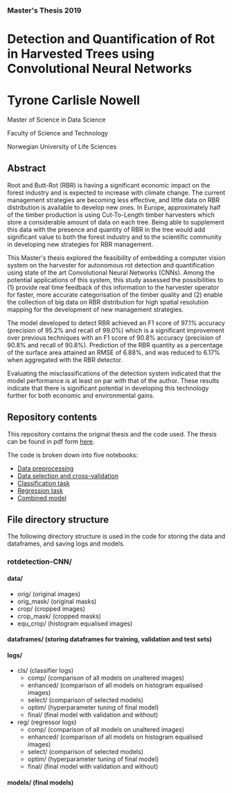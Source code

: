 ### Master's Thesis 2019

# Detection and Quantification of Rot in Harvested Trees using Convolutional Neural Networks


# Tyrone Carlisle Nowell

Master of Science in Data Science

Faculty of Science and Technology

Norwegian University of Life Sciences

## Abstract

Root and Butt-Rot (RBR) is having a significant economic impact on the forest industry and is expected to increase with climate change. The current management strategies are becoming less effective, and little data on RBR distribution is available to develop new ones. In Europe, approximately half of the timber production is using Cut-To-Length timber harvesters which store a considerable amount of data on each tree. Being able to supplement this data with the presence and quantity of RBR in the tree would add significant value to both the forest industry and to the scientific community in developing new strategies for RBR management. 

This Master's thesis explored the feasibility of embedding a computer vision system on the harvester for autonomous rot detection and quantification using state of the art Convolutional Neural Networks (CNNs). Among the potential applications of this system, this study assessed the possibilities to (1) provide real time feedback of this information to the harvester operator for faster, more accurate categorisation of the timber quality and (2) enable the collection of big data on RBR distribution for high spatial resolution mapping for the development of new management strategies.

The model developed to detect RBR achieved an F1 score of 97.1% accuracy (precision of 95.2% and recall of 99.0%) which is a significant improvement over previous techniques with an F1 score of 90.8% accuracy (precision of 90.8% and recall of 90.8%). Prediction of the RBR quantity as a percentage of the surface area attained an RMSE of 6.88%, and was reduced to 6.17% when aggregated with the RBR detector. 

Evaluating the misclassifications of the detection system indicated that the model performance is at least on par with that of the author. These results indicate that there is significant potential in developing this technology further for both economic and environmental gains.

## Repository contents

This repository contains the original thesis and the code used. The thesis can be found in pdf form [here](Detection%20and%20Quantification%20of%20Rot%20in%20Harvested%20Trees%20using%20Convolutional%20Neural%20Networks.pdf).

The code is broken down into five notebooks:
- [Data preprocessing](Data%20preprocessing.ipynb)
- [Data selection and cross-validation](Data%20selection%20and%20cross-validation.ipynb)
- [Classification task](Classification%20task.ipynb)
- [Regression task](Regression%20task.ipynb)
- [Combined model](Combined%20model.ipynb)

## File directory structure

The following directory structure is used in the code for storing the data and dataframes, and saving logs and models.

### rotdetection-CNN/
#### data/
* orig/ (original images)
* orig_mask/ (original masks)
* crop/ (cropped images)
* crop_mask/ (cropped masks)
* equ_crop/ (histogram equalised images)
#### dataframes/ (storing dataframes for training, validation and test sets)
#### logs/
* cls/ (classifier logs)
  * comp/ (comparison of all models on unaltered images)
  * enhanced/ (comparison of all models on histogram equalised images)
  * select/ (comparison of selected models)
  * optim/ (hyperparameter tuning of final model)
  * final/ (final model with validation and without)
* reg/ (regressor logs)
  * comp/ (comparison of all models on unaltered images)
  * enhanced/ (comparison of all models on histogram equalised images)
  * select/ (comparison of selected models)
  * optim/ (hyperparameter tuning of final model)
  * final/ (final model with validation and without)
#### models/ (final models)
